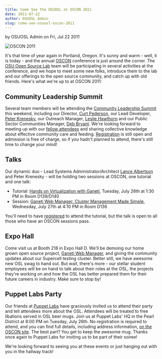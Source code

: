 ```yaml
---
title: Come See the OSUOSL at OSCON 2011
date: 2011-07-22
author: OSUOSL Admin
slug: come-see-osuosl-oscon-2011
---
```

by OSUOSL Admin on Fri, Jul 22 2011

![OSCON 2011](/images/oscon2011_attending.gif#blog)

It's that time of year again in Portland, Oregon. It's sunny and warm - well, it
is today - and the annual [OSCON](http://oscon.com/) conference is just around the corner. 
The [OSU Open Source Lab](/) team will be participating in several activities at the
conference, and we hope to meet some new folks, introduce them to the lab and
our offerings to the open source community, and catch up with old friends.
Here's what we're up to at OSCON 2011:

Community Leadership Summit
---------------------------

Several team members will be attending the 
[Community Leadership Summit](http://communityleadershipsummit.com/) this
weekend, including our Director, [Curt Pederson](http://www.linkedin.com/profile/view?id=4973150), 
our Lead Developer, [Peter Krenesky](http://twitter.com/kreneskyp), 
our Outreach Manager, [Leslie Hawthorn](http://twitter.com/lhawthorn) and our Public
Sector Communities Manager, [Deb Bryant](http://twitter.com/debbryant). We're 
looking forward to meeting up with our [fellow attendees](http://www.communityleadershipsummit.com/attendees/) 
and sharing collective knowledge about effective community care and feeding. 
[Registration](http://www.communityleadershipsummit.com/register/) is still open and 
admission is free of charge, so if you hadn't planned to attend, there's still time 
to change your mind!

Talks
-----

Our dynamic duo - Lead Systems Administrator/Architect 
[Lance Albertson](http://twitter.com/ramereth) and Peter Krenesky - will be 
holding two sessions at OSCON, one tutorial and one talk:

* Tutorial: [Hands on Virtualization with Ganeti](http://www.oscon.com/oscon2011/public/schedule/detail/18544), 
  Tuesday, July 26th at 1:30 PM in Room D139/D140
* Session: [Ganeti Web Manager: Cluster Management Made Simple](http://www.oscon.com/oscon2011/public/schedule/detail/18464), 
  Wednesday, July 27th at 4:10 PM in Room D136

You'll need to have [registered](https://en.oreilly.com/oscon2011/public/register) 
to attend the tutorial, but the talk is open to all those who have an OSCON sessions pass.

Expo Hall
---------

Come visit us at Booth 218 in Expo Hall D. We'll be demoing our home grown open
source project, [Ganeti Web Manager](http://code.osuosl.org/projects/ganeti-webmgr), 
and giving the community updates about our Supercell testing cluster. 
Better still, we have awesome new OSL swag to hand out. But wait, there's more - 
our stellar student employees will be on hand to talk about their roles at the OSL, 
the projects they're working on and how the OSL has better prepared them for their 
future careers in industry. Make sure to stop by!

Puppet Labs Party
-----------------

Our friends at [Puppet Labs](http://www.puppetlabs.com/) have graciously invited 
us to attend their party and tell attendees more about the OSL. Attendees 
will be treated to free libations served in OSL beer mugs. Join us at Puppet Labs' 
HQ in the Pearl District at 8:00 PM on Tuesday, July 26th. No registration is 
required to attend, and you can find full details, including address information,
[on the OSCON site](http://www.oscon.com/oscon2011/public/schedule/detail/20865). 
The best part? You get to keep the awesome mug. Thanks once again to Puppet Labs 
for inviting us to be part of their soiree!

We're looking forward to seeing you at these events or just hanging out with you
in the hallway track!